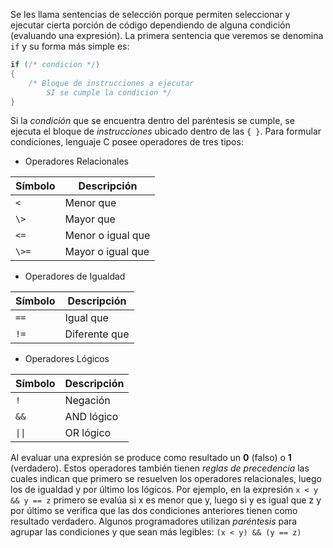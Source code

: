 Se les llama sentencias de selección porque permiten seleccionar y ejecutar cierta porción de código dependiendo de alguna condición (evaluando una expresión). La primera sentencia que veremos se denomina `if` y su forma más simple es:
```c
if (/* condicion */)
{
    /* Bloque de instrucciones a ejecutar 
        SI se cumple la condicion */
}
```
Si la *condición* que se encuentra dentro del paréntesis se cumple, se ejecuta el bloque de *instrucciones* ubicado dentro de las `{ }`. Para formular condiciones, lenguaje C posee operadores de tres tipos:

 - Operadores Relacionales 

Símbolo | Descripción
------------ | -------------
`<` | Menor que
`\>` | Mayor que
`<=` | Menor o igual que
`\>=` | Mayor o igual que


- Operadores de Igualdad
 
Símbolo | Descripción
------------ | -------------
`==` | Igual que
`!=` | Diferente que


 - Operadores Lógicos 

Símbolo | Descripción
------------ | -------------
`!` | Negación
`&&` | AND lógico
<code>&#124;&#124;</code> | OR lógico

Al evaluar una expresión se produce como resultado un **0** (falso) o **1** (verdadero). Estos operadores también tienen *reglas de precedencia* las cuales indican que primero se resuelven los operadores relacionales, luego los de igualdad y por último los lógicos.
Por ejemplo, en la expresión `x < y && y == z` primero se evalúa si x es menor que y, luego si y es igual que z y por último se verifica que las dos condiciones anteriores tienen como resultado verdadero. Algunos programadores utilizan *paréntesis* para agrupar las condiciones y que sean más legibles: `(x < y) && (y == z)`